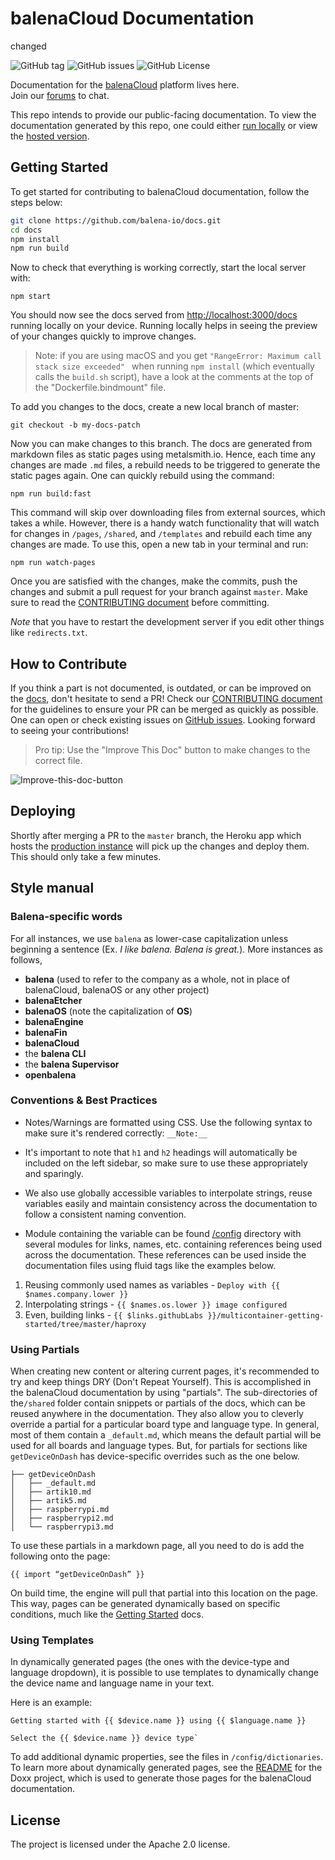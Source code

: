 # balenaCloud Documentation
changed

![GitHub tag](https://img.shields.io/github/v/tag/balena-io/docs)  ![GitHub issues](https://img.shields.io/github/issues/balena-io/docs)  ![GitHub License](https://img.shields.io/github/license/balena-io/docs)

Documentation for the [balenaCloud](https://balena.io/) platform lives here.  
Join our [forums](https://forums.balena.io/) to chat.

This repo intends to provide our public-facing documentation. To view the documentation generated by this repo, one could either [run locally](#getting-started) or view the [hosted version](https://www.balena.io/docs/).

## Getting Started

To get started for contributing to balenaCloud documentation, follow the steps below: 

```bash
git clone https://github.com/balena-io/docs.git
cd docs
npm install
npm run build
```

Now to check that everything is working correctly, start the local server with:

```
npm start
```

You should now see the docs served from [http://localhost:3000/docs](http://localhost:3000/docs) running locally on your device. Running locally helps in seeing the preview of your changes quickly to improve changes.

> Note: if you are using macOS and you get `"RangeError: Maximum call stack size exceeded" `
> when running `npm install` (which eventually calls the `build.sh` script), have a look at
> the comments at the top of the "Dockerfile.bindmount" file.

To add you changes to the docs, create a new local branch of master:

```
git checkout -b my-docs-patch
```

Now you can make changes to this branch. The docs are generated from markdown files as static pages using metalsmith.io. Hence, each time any changes are made `.md` files, a rebuild needs to be triggered to generate the static pages again. One can quickly rebuild using the command:

```
npm run build:fast
```

This command will skip over downloading files from external sources, which takes a while. However, there is a handy watch functionality that will watch for changes in `/pages`, `/shared`, and `/templates` and rebuild each time any changes are made. To use this, open a new tab in your terminal and run:

```
npm run watch-pages
```

Once you are satisfied with the changes, make the commits, push the changes and submit a pull request for your branch against `master`. Make sure to read the [CONTRIBUTING document](CONTRIBUTING.md) before committing.

_Note_ that you have to restart the development server if you edit other things like `redirects.txt`.

## How to Contribute

If you think a part is not documented, is outdated, or can be improved on the [docs](https://docs.balena.io), don't hesitate to send a PR! Check our [CONTRIBUTING document](CONTRIBUTING.md) for the guidelines to ensure your PR can be merged as quickly as possible.
One can open or check existing issues on [GitHub issues](https://github.com/balena-io/docs/issues). Looking forward to seeing your contributions!

> Pro tip: Use the "Improve This Doc" button to make changes to the correct file. 

![Improve-this-doc-button](https://user-images.githubusercontent.com/22801822/113422793-ee9f9c00-93ea-11eb-90de-539e3438babb.png)

## Deploying

Shortly after merging a PR to the `master` branch, the Heroku app which hosts the [production instance](https://www.balena.io/docs/) will pick up the changes and deploy them. This should only take a few minutes.

## Style manual

### Balena-specific words

For all instances, we use `balena` as lower-case capitalization unless beginning a sentence (Ex. *I like balena. Balena is great.*). More instances as follows,

* **balena** (used to refer to the company as a whole, not in place of balenaCloud, balenaOS or any other project)
* **balenaEtcher**
* **balenaOS** (note the capitalization of **OS**)
* **balenaEngine**
* **balenaFin**
* **balenaCloud**
* the **balena CLI**
* the **balena Supervisor**
* **openbalena**

### Conventions & Best Practices

- Notes/Warnings are formatted using CSS. Use the following syntax to make sure it's rendered correctly: `__Note:__`

- It's important to note that `h1` and `h2` headings will automatically be included on the left sidebar, so make sure to use these appropriately and sparingly.

- We also use globally accessible variables to interpolate strings, reuse variables easily and maintain consistency across the documentation to follow a consistent naming convention. 

- Module containing the variable can be found [/config](https://github.com/balena-io/docs/tree/master/config) directory with several modules for links, names, etc. containing references being used across the documentation. These references can be used inside the documentation files using fluid tags like the examples below. 

1. Reusing commonly used names as variables - `Deploy with {{ $names.company.lower }}`
2. Interpolating strings - `{{ $names.os.lower }} image configured`
3. Even, building links - `{{ $links.githubLabs }}/multicontainer-getting-started/tree/master/haproxy`

### Using Partials

When creating new content or altering current pages, it's recommended to try and keep things DRY (Don't Repeat Yourself). This is accomplished in the balenaCloud documentation by using "partials". The sub-directories of the`/shared` folder contain snippets or partials of the docs, which can be reused anywhere in the documentation. They also allow you to cleverly override a partial for a particular board type and language type. In general, most of them contain a `_default.md`, which means the default partial will be used for all boards and language types. But, for partials for sections like `getDeviceOnDash` has device-specific overrides such as the one below.

```
├── getDeviceOnDash
│   ├── _default.md
│   ├── artik10.md
│   ├── artik5.md
│   ├── raspberrypi.md
│   ├── raspberrypi2.md
│   └── raspberrypi3.md
```

To use these partials in a markdown page, all you need to do is add the following onto the page:

```
{{ import “getDeviceOnDash” }}
```

On build time, the engine will pull that partial into this location on the page. This way, pages can be generated dynamically based on specific conditions, much like the [Getting Started](https://www.balena.io/docs/learn/getting-started) docs.

### Using Templates

In dynamically generated pages (the ones with the device-type and language dropdown), it is possible to use templates to dynamically change the device name and language name in your text. 

Here is an example:

```
Getting started with {{ $device.name }} using {{ $language.name }}

Select the {{ $device.name }} device type`
```

To add additional dynamic properties, see the files in `/config/dictionaries`. To learn more about dynamically generated pages, see the [README](https://github.com/balena-io/doxx) for the Doxx project, which is used to generate those pages for the balenaCloud documentation.

## License

The project is licensed under the Apache 2.0 license.
